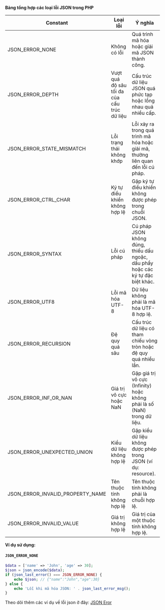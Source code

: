 **Bảng tổng hợp các loại lỗi JSON trong PHP**

| Constant | Loại lỗi | Ý nghĩa |
|---|---|---|
| JSON_ERROR_NONE | Không có lỗi | Quá trình mã hóa hoặc giải mã JSON thành công. |
| JSON_ERROR_DEPTH | Vượt quá độ sâu tối đa của cấu trúc dữ liệu | Cấu trúc dữ liệu JSON quá phức tạp hoặc lồng nhau quá nhiều cấp. | 
| JSON_ERROR_STATE_MISMATCH | Lỗi trạng thái không khớp | Lỗi xảy ra trong quá trình mã hóa hoặc giải mã, thường liên quan đến lỗi cú pháp. |
| JSON_ERROR_CTRL_CHAR | Ký tự điều khiển không hợp lệ | Gặp ký tự điều khiển không được phép trong chuỗi JSON. |
| JSON_ERROR_SYNTAX | Lỗi cú pháp | Cú pháp JSON không đúng, thiếu dấu ngoặc, dấu phẩy hoặc các ký tự đặc biệt khác. |
| JSON_ERROR_UTF8 | Lỗi mã hóa UTF-8 | Dữ liệu không phải là mã hóa UTF-8 hợp lệ. |
| JSON_ERROR_RECURSION | Đệ quy quá sâu | Cấu trúc dữ liệu có tham chiếu vòng tròn hoặc đệ quy quá nhiều lần. |
| JSON_ERROR_INF_OR_NAN | Giá trị vô cực hoặc NaN | Gặp giá trị vô cực (Infinity) hoặc không phải là số (NaN) trong dữ liệu. |
| JSON_ERROR_UNEXPECTED_UNION | Kiểu dữ liệu không hợp lệ | Gặp kiểu dữ liệu không được phép trong JSON (ví dụ: resource). |
| JSON_ERROR_INVALID_PROPERTY_NAME | Tên thuộc tính không hợp lệ | Tên thuộc tính không phải là chuỗi hợp lệ. |
| JSON_ERROR_INVALID_VALUE | Giá trị không hợp lệ | Giá trị của một thuộc tính không hợp lệ. |

**Ví dụ sử dụng:**

#### `JSON_ERROR_NONE`
```php
$data = ['name' => 'John', 'age' => 30];
$json = json_encode($data);
if (json_last_error() === JSON_ERROR_NONE) {
    echo $json; // {"name":"John","age":30}
} else {
    echo 'Lỗi khi mã hóa JSON: ' . json_last_error_msg();
}
```

Theo dõi thêm các ví dụ về lỗi json ở đây: [JSON Eror](https://www.php.net/manual/en/function.json-last-error.php)